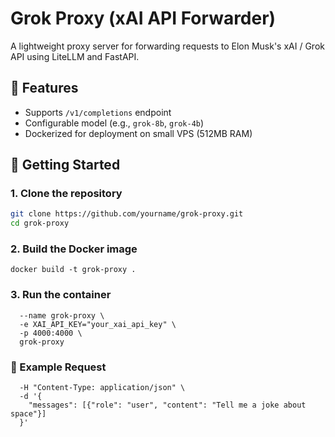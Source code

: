 # Grok Proxy (xAI API Forwarder)

A lightweight proxy server for forwarding requests to Elon Musk's xAI / Grok API using LiteLLM and FastAPI.

## 🔧 Features

- Supports `/v1/completions` endpoint
- Configurable model (e.g., `grok-8b`, `grok-4b`)
- Dockerized for deployment on small VPS (512MB RAM)

## 🚀 Getting Started

### 1. Clone the repository

```bash
git clone https://github.com/yourname/grok-proxy.git
cd grok-proxy
```

### 2. Build the Docker image
```docker build -t grok-proxy .```

### 3. Run the container
```docker run -d \
  --name grok-proxy \
  -e XAI_API_KEY="your_xai_api_key" \
  -p 4000:4000 \
  grok-proxy
```
### 📡 Example Request
```curl http://localhost:4000/v1/completions \
  -H "Content-Type: application/json" \
  -d '{
    "messages": [{"role": "user", "content": "Tell me a joke about space"}]
  }'
```
